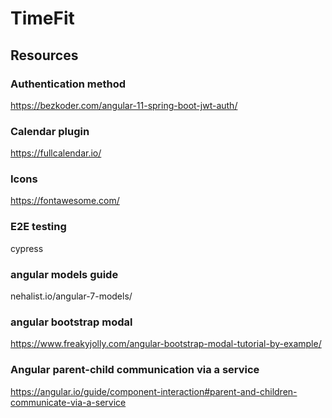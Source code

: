 # TimeFit

## Resources

### Authentication method
    
https://bezkoder.com/angular-11-spring-boot-jwt-auth/

### Calendar plugin

https://fullcalendar.io/

### Icons

https://fontawesome.com/

### E2E testing

cypress

### angular models guide

nehalist.io/angular-7-models/

### angular bootstrap modal

https://www.freakyjolly.com/angular-bootstrap-modal-tutorial-by-example/

### Angular parent-child communication via a service

https://angular.io/guide/component-interaction#parent-and-children-communicate-via-a-service